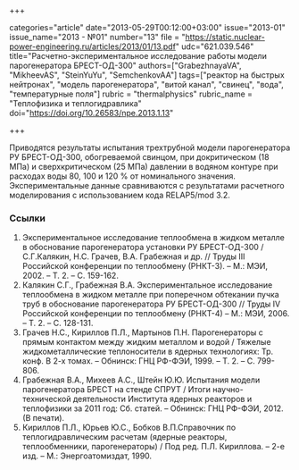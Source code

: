 +++

categories="article"
date="2013-05-29T00:12:00+03:00"
issue="2013-01"
issue_name="2013 - №01"
number="13"
file = "https://static.nuclear-power-engineering.ru/articles/2013/01/13.pdf"
udc="621.039.546"
title="Расчетно-экспериментальное исследование работы модели парогенератора БРЕСТ-ОД-300"
authors=["GrabezhnayaVA", "MikheevAS", "SteinYuYu", "SemchenkovAA"]
tags=["реактор на быстрых нейтронах", "модель парогенератора", "витой канал", "свинец", "вода", "температурные поля"]
rubric = "thermalphysics"
rubric_name = "Теплофизика и теплогидравлика"
doi="https://doi.org/10.26583/npe.2013.1.13"

+++

Приводятся результаты испытания трехтрубной модели парогенератора РУ БРЕСТ-ОД-300, обогреваемой свинцом, при докритическом (18 МПа) и сверхкритическом (25 МПа) давлении в водяном контуре при расходах воды 80, 100 и 120 % от номинального значения. Экспериментальные данные сравниваются с результатами расчетного моделирования с использованием кода RELAP5/mod 3.2.

### Ссылки

1. Экспериментальное исследование теплообмена в жидком металле в обоснование парогенератора установки РУ БРЕСТ-ОД-300 / С.Г.Калякин, Н.С. Грачев, В.А. Грабежная и др. // Труды III Российской конференции по теплообмену (РНКТ-3). – М.: МЭИ, 2002. – Т. 2. – С. 159-162.
2. Калякин С.Г., Грабежная В.А. Экспериментальное исследование теплообмена в жидком металле при поперечном обтекании пучка труб в обоснование парогенератора РУ БРЕСТ-ОД-300 // Труды IV Российской конференции по теплообмену (РНКТ-4) – М.: МЭИ, 2006. – Т. 2. – С. 128-131.
3. Грачев Н.С., Кириллов П.Л., Мартынов П.Н. Парогенераторы с прямым контактом между жидким металлом и водой / Тяжелые жидкометаллические теплоносители в ядерных технологиях: Тр. конф. В 2-х томах. – Обнинск: ГНЦ РФ-ФЭИ, 1999. – Т. 2. – С. 799-806.
4. Грабежная В.А., Михеев А.С., Штейн Ю.Ю. Испытания модели парогенератора БРЕСТ на стенде СПРУТ / Итоги научно-технической деятельности Института ядерных реакторов и теплофизики за 2011 год: Сб. статей. – Обнинск: ГНЦ РФ-ФЭИ, 2012. (В печати).
5. Кириллов П.Л., Юрьев Ю.С., Бобков В.П.Справочник по теплогидравлическим расчетам (ядерные реакторы, теплообменники, парогенераторы) / Под ред. П.Л. Кириллова. – 2-е изд. – М.: Энергоатомиздат, 1990.